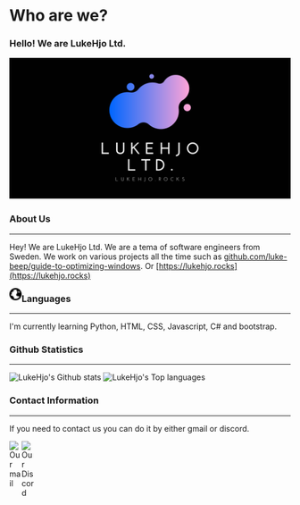 # Who are we?

### Hello! We are LukeHjo Ltd.

<div align="center">
  <img src="asset.png">
</div>

### About Us
---

Hey! We are LukeHjo Ltd. We are a tema of software engineers from Sweden. 
We work on various projects all the time such as [github.com/luke-beep/guide-to-optimizing-windows](https://github.com/luke-beep/guide-to-optimizing-windows). Or [https://lukehjo.rocks](https://lukehjo.rocks)

[<img align="left" alt="Our's Portfolio" width="22px" src="https://raw.githubusercontent.com/iconic/open-iconic/master/svg/globe.svg" />](https://lukehjo.rocks/)


### Languages 

---
I'm currently learning Python, HTML, CSS, Javascript, C# and bootstrap.

### Github Statistics

---
![LukeHjo's Github stats](https://github-readme-stats.vercel.app/api?username=luke-beep&show_icons=true&theme=tokyonight)
![LukeHjo's Top languages](https://github-readme-stats.vercel.app/api/top-langs/?username=luke-beep&theme=tokyonight)


### Contact Information

---

If you need to contact us you can do it by either gmail or discord.

[<img align="left" alt="Our mail" width="22px" src="https://cdn.jsdelivr.net/npm/simple-icons@v3/icons/gmail.svg" />](mailto:beep@lukehjo.tech.com)
[<img align="left" alt="Our Discord" width="22px" src="https://cdn.jsdelivr.net/npm/simple-icons@v3/icons/discord.svg" />](https://discord.gg/ndjNzKCmff)
